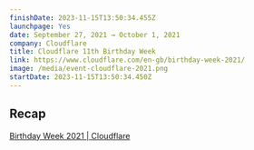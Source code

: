 ```yaml
---
finishDate: 2023-11-15T13:50:34.455Z
launchpage: Yes
date: September 27, 2021 → October 1, 2021
company: Cloudflare
title: Cloudflare 11th Birthday Week
link: https://www.cloudflare.com/en-gb/birthday-week-2021/
image: /media/event-cloudflare-2021.png
startDate: 2023-11-15T13:50:34.450Z
---
```

## Recap
[Birthday Week 2021 | Cloudflare](https://www.cloudflare.com/en-gb/birthday-week-2021/)